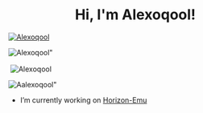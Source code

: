 <h1 align="center">Hi, I'm Alexoqool!</h1>

<p align="left"> <a href="https://github.com/ryo-ma/github-profile-trophy"><img src="https://github-profile-trophy.vercel.app/?username=Alexoqool" alt="Alexoqool" /></a> </p>
<p><img align="center" src="https://github-readme-streak-stats.herokuapp.com/?user=Alexoqool&locale=en" alt=Alexoqool" /></p>
<p>&nbsp;<img align="center" src="https://github-readme-stats.vercel.app/api?username=Alexoqool&show_icons=true&locale=en" alt="Alexoqool" /></p>
<p align="left"> <img src="https://komarev.com/ghpvc/?username=Alexoqool&label=Profile%20views&color=0e75b6&style=flat" alt=Aalexoqool" /> </p>

- I’m currently working on [Horizon-Emu](https://github.com/DragoPayras228/Horizon-Emu)
